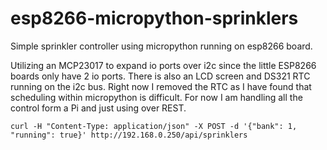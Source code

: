 # esp8266-micropython-sprinklers

Simple sprinkler controller using micropython running on esp8266 board.
 
Utilizing an MCP23017 to expand io ports over i2c since the little ESP8266 boards only have 2 io ports. There is also an LCD screen and DS321 RTC running on the i2c bus. Right now I removed the RTC as I have found that scheduling within micropython is difficult.  For now I am handling all the control form a Pi and just using over REST.

```
curl -H "Content-Type: application/json" -X POST -d '{"bank": 1, "running": true}' http://192.168.0.250/api/sprinklers
```